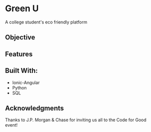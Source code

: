 # Green U

A college student's eco friendly platform

## Objective

## Features

## Built With:

* Ionic-Angular
* Python
* SQL

## Acknowledgments

Thanks to J.P. Morgan & Chase for inviting
us all to the Code for Good event!
